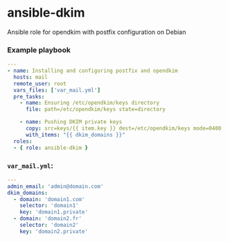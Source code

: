 # ansible-dkim
Ansible role for opendkim with postfix configuration on Debian

### Example playbook
```yaml
---
- name: Installing and configuring postfix and opendkim
  hosts: mail
  remote_user: root
  vars_files: ['var_mail.yml']
  pre_tasks:
    - name: Ensuring /etc/opendkim/keys directory
      file: path=/etc/opendkim/keys state=directory 

    - name: Pushing DKIM private keys
      copy: src=keys/{{ item.key }} dest=/etc/opendkim/keys mode=0400
      with_items: "{{ dkim_domains }}"
  roles:
  - { role: ansible-dkim }

```
### `var_mail.yml`:


```yaml
---
admin_email: 'admin@domain.com'
dkim_domains: 
  - domain: 'domain1.com'
    selector: 'domain1'
    key: 'domain1.private'
  - domain: 'domain2.fr'
    selector: 'domain2'
    key: 'domain2.private'

```
